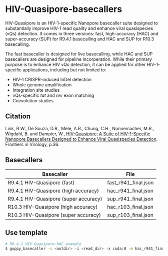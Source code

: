# HIV-Quasipore-basecallers

HIV-Quasipore is an HIV-1-specific Nanopore basecaller suite designed to substantially improve HIV-1 read quality and enhance viral quasispecies (vQs) detection. It comes in three versions: fast, high-accuracy (HAC) and super-accuracy (SUP) for R9.4.1 basecalling and HAC and SUP for R10.3 basecalling. 

The fast basecaller is designed for live basecalling, while HAC and SUP basecallers are designed for pipeline incorperation. While their primary purpose is to enhance HIV vQs detection, it can be applied for other HIV-1-specific applications, including but not limited to:

* HIV-1 CRISPR-induced InDel detection
* Whole genome amplification
* Integration site studies
* vQs-specific *tat* and *rev* exon matching
* Coevolution studies

## Citation
Link, R.W., De Souza, D.R., Mele, A.R., Chung, C.H., Nonnemacher, M.R., Wigdahl, B. and Dampier, W., [HIV-Quasipore: A Suite of HIV-1-Specific Nanopore Basecallers Designed to Enhance Viral Quasispecies Detection](https://www.frontiersin.org/articles/10.3389/fviro.2022.858375/full). Frontiers in Virology, p.36.

## Basecallers

|Basecaller|File|
|--|--|
|R9.4.1 HIV-Quasipore (fast) | fast_r941_final.json |
|R9.4.1 HIV-Quasipore (high accuracy) | hac_r941_final.json |
|R9.4.1 HIV-Quasipore (super accuracy) | sup_r941_final.json |
|R10.3 HIV-Quasipore (high accuracy) | hac_r103_final.json |
|R10.3 HIV-Quasipore (super accuracy) | sup_r103_final.json |

## Use template

```bash
# R9.4.1 HIV-Quasipore-HAC example
$ guppy_basecaller -s <outdir> -i <read_dir> -x cuda:0 -m hac_r941_final.json
```


